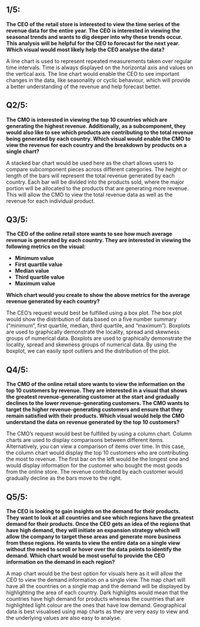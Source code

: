 ## 1/5: 

**The CEO of the retail store is interested to view the time series of the revenue data for the entire year. The CEO is interested in viewing the seasonal trends and wants to dig deeper into why these trends occur. This analysis will be helpful for the CEO to forecast for the next year. Which visual would most likely help the CEO analyse the data?**

A line chart is used to represent repeated measurements taken over regular time intervals. Time is always displayed on the horizontal axis and values on the vertical axis. The line chart would enable the CEO to see important changes in the data, like seasonality or cyclic behaviour, which will provide a better understanding of the revenue and help forecast better. 

## Q2/5: 

**The CMO is interested in viewing the top 10 countries which are generating the highest revenue. Additionally, as a subcomponent, they would also like to see which products are contributing to the total revenue being generated by each country. Which visual would enable the CMO to view the revenue for each country and the breakdown by products on a single chart?**

A stacked bar chart would be used here as the chart allows users to compare subcomponent pieces across different categories. The height or length of the bars will represent the total revenue generated by each country. Each bar will be divided into the products sold, where the major portion will be allocated to the products that are generating more revenue. This will allow the CMO to view the total revenue data as well as the revenue for each individual product.

## Q3/5: 

**The CEO of the online retail store wants to see how much average revenue is generated by each country. They are interested in viewing the following metrics on the visual:**
* __Minimum value__
* __First quartile value__
* __Median value__
* __Third quartile value__
* __Maximum value__

**Which chart would you create to show the above metrics for the average revenue generated by each country?**

The CEO’s request would best be fulfilled using a box plot. The box plot would show the distribution of data based on a five number summary (“minimum”, first quartile, median, third quartile, and “maximum”). Boxplots are used to graphically demonstrate the locality, spread and skewness groups of numerical data. Boxplots are used to graphically demonstrate the locality, spread and skewness groups of numerical data. By using the boxplot, we can easily spot outliers and the distribution of the plot.

## Q4/5: 

**The CMO of the online retail store wants to view the information on the top 10 customers by revenue. They are interested in a visual that shows the greatest revenue-generating customer at the start and gradually declines to the lower revenue-generating customers. The CMO wants to target the higher revenue-generating customers and ensure that they remain satisfied with their products. Which visual would help the CMO understand the data on revenue generated by the top 10 customers?**

The CMO’s request would best be fulfilled by using a column chart. Column charts are used to display comparisons between different items. Alternatively, you can view a comparison of items over time. In this case, the column chart would display the top 10 customers who are contributing the most to revenue. The first bar on the left would be the longest one and would display information for the customer who bought the most goods from the online store. The revenue contributed by each customer would gradually decline as the bars move to the right.

## Q5/5: 

**The CEO is looking to gain insights on the demand for their products. They want to look at all countries and see which regions have the greatest demand for their products. Once the CEO gets an idea of the regions that have high demand, they will initiate an expansion strategy which will allow the company to target these areas and generate more business from these regions. He wants to view the entire data on a single view without the need to scroll or hover over the data points to identify the demand. Which chart would be most useful to provide the CEO information on the demand in each region?**

A map chart would be the best option for visuals here as it will allow the CEO to view the demand information on a single view. The map chart will have all the countries on a single map and the demand will be displayed by highlighting the area of each country. Dark highlights would mean that the countries have high demand for products whereas the countries that are highlighted light colour are the ones that have low demand. Geographical data is best visualised using map charts as they are very easy to view and the underlying values are also easy to analyse.
